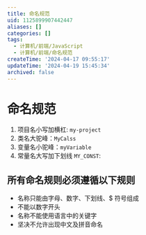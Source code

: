 ```yaml
---
title: 命名规范
uid: 1125899907442447
aliases: []
categories: []
tags:
  - 计算机/前端/JavaScript
  - 计算机/前端/命名规范
createTime: '2024-04-17 09:55:17'
updateTime: '2024-04-19 15:45:34'
archived: false
---
```


# 命名规范

1. 项目名小写加横杠: `my-project`
2. 类名大驼峰：`MyCalss`
3. 变量名小驼峰：`myVariable`
4. 常量名大写加下划线 `MY_CONST`:

## 所有命名规则必须遵循以下规则

- 名称只能由字母、数字、下划线、$ 符号组成
- 不能以数字开头
- 名称不能使用语言中的关键字
- 坚决不允许出现中文及拼音命名

